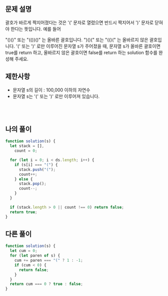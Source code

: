 ## 문제 설명

괄호가 바르게 짝지어졌다는 것은 '(' 문자로 열렸으면 반드시 짝지어서 ')' 문자로 닫혀야 한다는 뜻입니다. 예를 들어

"()()" 또는 "(())()" 는 올바른 괄호입니다.
")()(" 또는 "(()(" 는 올바르지 않은 괄호입니다.
'(' 또는 ')' 로만 이루어진 문자열 s가 주어졌을 때, 문자열 s가 올바른 괄호이면 true를 return 하고, 올바르지 않은 괄호이면 false를 return 하는 solution 함수를 완성해 주세요.

## 제한사항

- 문자열 s의 길이 : 100,000 이하의 자연수
- 문자열 s는 '(' 또는 ')' 로만 이루어져 있습니다.

<br/>
<br/>

## 나의 풀이

```js
function solution(s) {
  let stack = [],
    count = 0;

  for (let i = 0; i < ds.length; i++) {
    if (s[i] === "(") {
      stack.push("(");
      count++;
    } else {
      stack.pop();
      count--;
    }
  }

  if (stack.length > 0 || count !== 0) return false;
  return true;
}
```

## 다른 풀이

```js
function solution(s) {
  let cum = 0;
  for (let paren of s) {
    cum += paren === "(" ? 1 : -1;
    if (cum < 0) {
      return false;
    }
  }
  return cum === 0 ? true : false;
}
```
